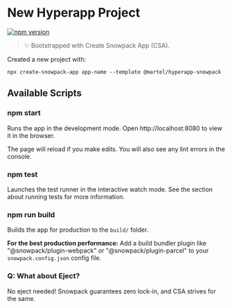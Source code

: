 # New Hyperapp Project
[![npm version](https://badge.fury.io/js/%40martel%2Fhyperapp-snowpack.svg)](https://badge.fury.io/js/%40martel%2Fhyperapp-snowpack)

> ✨ Bootstrapped with Create Snowpack App (CSA).

Created a new project with:
```
npx create-snowpack-app app-name --template @martel/hyperapp-snowpack
```

## Available Scripts

### npm start

Runs the app in the development mode.
Open http://localhost:8080 to view it in the browser.

The page will reload if you make edits.
You will also see any lint errors in the console.

### npm test

Launches the test runner in the interactive watch mode.
See the section about running tests for more information.

### npm run build

Builds the app for production to the `build/` folder.

**For the best production performance:** Add a build bundler plugin like "@snowpack/plugin-webpack" or "@snowpack/plugin-parcel" to your `snowpack.config.json` config file.

### Q: What about Eject?

No eject needed! Snowpack guarantees zero lock-in, and CSA strives for the same.
